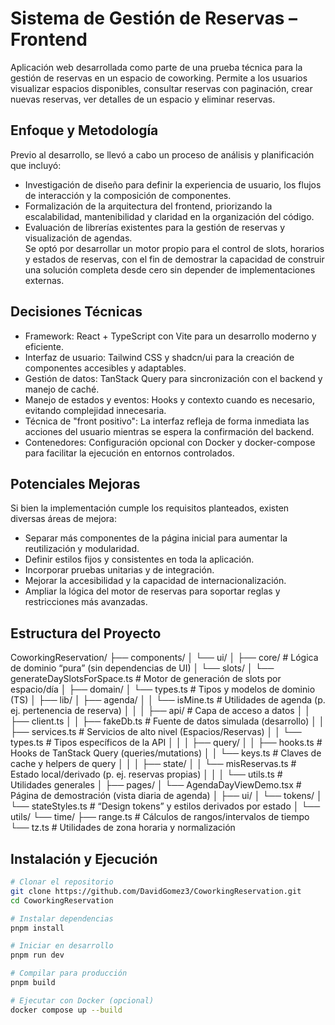 # Sistema de Gestión de Reservas – Frontend

Aplicación web desarrollada como parte de una prueba técnica para la gestión de reservas en un espacio de coworking. Permite a los usuarios visualizar espacios disponibles, consultar reservas con paginación, crear nuevas reservas, ver detalles de un espacio y eliminar reservas.

## Enfoque y Metodología

Previo al desarrollo, se llevó a cabo un proceso de análisis y planificación que incluyó:

- Investigación de diseño para definir la experiencia de usuario, los flujos de interacción y la composición de componentes.
- Formalización de la arquitectura del frontend, priorizando la escalabilidad, mantenibilidad y claridad en la organización del código.
- Evaluación de librerías existentes para la gestión de reservas y visualización de agendas.  
  Se optó por desarrollar un motor propio para el control de slots, horarios y estados de reservas, con el fin de demostrar la capacidad de construir una solución completa desde cero sin depender de implementaciones externas.

## Decisiones Técnicas

- Framework: React + TypeScript con Vite para un desarrollo moderno y eficiente.
- Interfaz de usuario: Tailwind CSS y shadcn/ui para la creación de componentes accesibles y adaptables.
- Gestión de datos: TanStack Query para sincronización con el backend y manejo de caché.
- Manejo de estados y eventos: Hooks y contexto cuando es necesario, evitando complejidad innecesaria.
- Técnica de "front positivo": La interfaz refleja de forma inmediata las acciones del usuario mientras se espera la confirmación del backend.
- Contenedores: Configuración opcional con Docker y docker-compose para facilitar la ejecución en entornos controlados.

## Potenciales Mejoras

Si bien la implementación cumple los requisitos planteados, existen diversas áreas de mejora:

- Separar más componentes de la página inicial para aumentar la reutilización y modularidad.
- Definir estilos fijos y consistentes en toda la aplicación.
- Incorporar pruebas unitarias y de integración.
- Mejorar la accesibilidad y la capacidad de internacionalización.
- Ampliar la lógica del motor de reservas para soportar reglas y restricciones más avanzadas.

## Estructura del Proyecto
CoworkingReservation/
├── components/
│ └── ui/
│
├── core/ # Lógica de dominio “pura” (sin dependencias de UI)
│ └── slots/
│ └── generateDaySlotsForSpace.ts # Motor de generación de slots por espacio/día
│
├── domain/
│ └── types.ts # Tipos y modelos de dominio (TS)
│
├── lib/
│ ├── agenda/
│ │ └── isMine.ts # Utilidades de agenda (p. ej. pertenencia de reserva)
│ │
│ ├── api/ # Capa de acceso a datos
│ │ ├── client.ts 
│ │ ├── fakeDb.ts # Fuente de datos simulada (desarrollo)
│ │ ├── services.ts # Servicios de alto nivel (Espacios/Reservas)
│ │ └── types.ts # Tipos específicos de la API
│ │
│ ├── query/
│ │ ├── hooks.ts # Hooks de TanStack Query (queries/mutations)
│ │ └── keys.ts # Claves de cache y helpers de query
│ │
│ ├── state/
│ │ └── misReservas.ts # Estado local/derivado (p. ej. reservas propias)
│ │
│ └── utils.ts # Utilidades generales
│
├── pages/
│ └── AgendaDayViewDemo.tsx # Página de demostración (vista diaria de agenda)
│
├── ui/
│ └── tokens/
│ └── stateStyles.ts # “Design tokens” y estilos derivados por estado
│
└── utils/
└── time/
├── range.ts # Cálculos de rangos/intervalos de tiempo
└── tz.ts # Utilidades de zona horaria y normalización

## Instalación y Ejecución
```bash
# Clonar el repositorio
git clone https://github.com/DavidGomez3/CoworkingReservation.git
cd CoworkingReservation

# Instalar dependencias
pnpm install

# Iniciar en desarrollo
pnpm run dev

# Compilar para producción
pnpm build

# Ejecutar con Docker (opcional)
docker compose up --build
